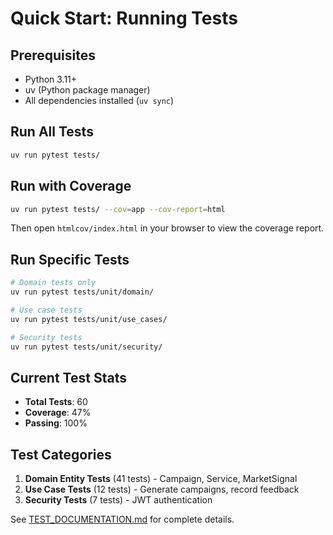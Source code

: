 # Quick Start: Running Tests

## Prerequisites
- Python 3.11+
- uv (Python package manager)
- All dependencies installed (`uv sync`)

## Run All Tests
```bash
uv run pytest tests/
```

## Run with Coverage
```bash
uv run pytest tests/ --cov=app --cov-report=html
```

Then open `htmlcov/index.html` in your browser to view the coverage report.

## Run Specific Tests
```bash
# Domain tests only
uv run pytest tests/unit/domain/

# Use case tests
uv run pytest tests/unit/use_cases/

# Security tests
uv run pytest tests/unit/security/
```

## Current Test Stats
- **Total Tests**: 60
- **Coverage**: 47%
- **Passing**: 100%

## Test Categories
1. **Domain Entity Tests** (41 tests) - Campaign, Service, MarketSignal
2. **Use Case Tests** (12 tests) - Generate campaigns, record feedback
3. **Security Tests** (7 tests) - JWT authentication

See [TEST_DOCUMENTATION.md](TEST_DOCUMENTATION.md) for complete details.
